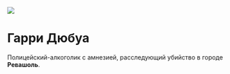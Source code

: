 ![](https://disgustingmen.com/wp-content/uploads/2021/02/disco-elysium-11-738x1024.jpg)

# Гарри Дюбуа
Полицейский-алкоголик с амнезией, расследующий убийство в городе **Ревашоль**.
